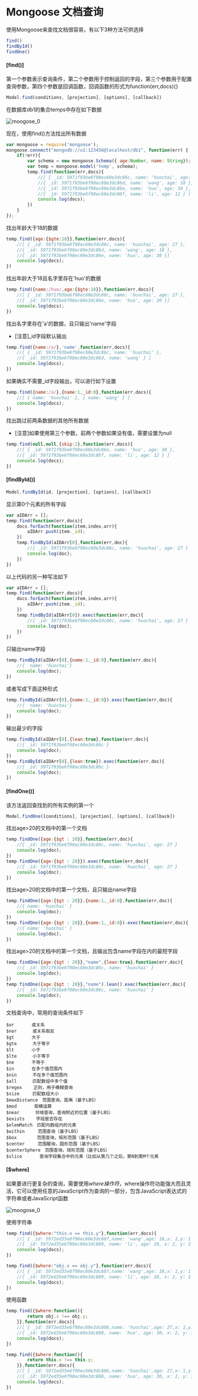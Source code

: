 # Mongoose 文档查询

使用Mongoose来查找文档很容易，有以下3种方法可供选择

```js
find()
findById()
findOne()

```

#### [find()]

第一个参数表示查询条件，第二个参数用于控制返回的字段，第三个参数用于配置查询参数，第四个参数是回调函数，回调函数的形式为function(err,docs){}

```js
Model.find(conditions, [projection], [options], [callback])

```

在数据库db1的集合temps中存在如下数据

![moogose_0](/assets/gitbook/moogose_2.png)

现在，使用find()方法找出所有数据

```js
var mongoose = require('mongoose');
mongoose.connect("mongodb://u1:123456@localhost/db1", function(err) {
    if(!err){
        var schema = new mongoose.Schema({ age:Number, name: String});
        var temp = mongoose.model('temp', schema);
        temp.find(function(err,docs){
            //[ { _id: 5971f93be6f98ec60e3dc86c, name: 'huochai', age: 27 },
            //{ _id: 5971f93be6f98ec60e3dc86d, name: 'wang', age: 18 },
            //{ _id: 5971f93be6f98ec60e3dc86e, name: 'huo', age: 30 },
            //{ _id: 5971f93be6f98ec60e3dc86f, name: 'li', age: 12 } ]
            console.log(docs);
        })
    }
});

```

找出年龄大于18的数据

```js
temp.find({age:{$gte:18}},function(err,docs){
    //[ { _id: 5971f93be6f98ec60e3dc86c, name: 'huochai', age: 27 },
    //{ _id: 5971f93be6f98ec60e3dc86d, name: 'wang', age: 18 },
    //{ _id: 5971f93be6f98ec60e3dc86e, name: 'huo', age: 30 }]
    console.log(docs);
})

```

找出年龄大于18且名字里存在'huo'的数据

```js
temp.find({name:/huo/,age:{$gte:18}},function(err,docs){
    //[ { _id: 5971f93be6f98ec60e3dc86c, name: 'huochai', age: 27 },
    //{ _id: 5971f93be6f98ec60e3dc86e, name: 'huo', age: 30 }]
    console.log(docs);
})

```

找出名字里存在'a'的数据，且只输出'name'字段

* [注意]_id字段默认输出

```js
temp.find({name:/a/},'name',function(err,docs){
    //[ { _id: 5971f93be6f98ec60e3dc86c, name: 'huochai' },
    //{ _id: 5971f93be6f98ec60e3dc86d, name: 'wang' } ]
    console.log(docs);
})

```

如果确实不需要_id字段输出，可以进行如下设置

```js
temp.find({name:/a/},{name:1,_id:0},function(err,docs){
    //[ { name: 'huochai' }, { name: 'wang' } ]
    console.log(docs);
})

```

找出跳过前两条数据的其他所有数据

* [注意]如果使用第三个参数，前两个参数如果没有值，需要设置为null

```js
temp.find(null,null,{skip:2},function(err,docs){
    //[ { _id: 5971f93be6f98ec60e3dc86e, name: 'huo', age: 30 },
    //{ _id: 5971f93be6f98ec60e3dc86f, name: 'li', age: 12 } ]
    console.log(docs);
})

```

#### [findById()]

```js
Model.findById(id, [projection], [options], [callback])

```

显示第0个元素的所有字段

```js
var aIDArr = [];
temp.find(function(err,docs){
    docs.forEach(function(item,index,arr){
        aIDArr.push(item._id);
    })
    temp.findById(aIDArr[0],function(err,doc){
        //{ _id: 5971f93be6f98ec60e3dc86c, name: 'huochai', age: 27 }
        console.log(doc);
    })
})

```

以上代码的另一种写法如下

```js
var aIDArr = [];
temp.find(function(err,docs){
    docs.forEach(function(item,index,arr){
        aIDArr.push(item._id);
    })
    temp.findById(aIDArr[0]).exec(function(err,doc){
        //{ _id: 5971f93be6f98ec60e3dc86c, name: 'huochai', age: 27 }
        console.log(doc);
    })
})

```

只输出name字段

```js
temp.findById(aIDArr[0],{name:1,_id:0},function(err,doc){
    //{  name: 'huochai'}
    console.log(doc);
})

```

或者写成下面这种形式

```js
temp.findById(aIDArr[0],{name:1,_id:0}).exec(function(err,doc){
    //{  name: 'huochai'}
    console.log(doc);
})

```

输出最少的字段

```js
temp.findById(aIDArr[0],{lean:true},function(err,doc){
    //{ _id: 5971f93be6f98ec60e3dc86c }
    console.log(doc);
})
temp.findById(aIDArr[0],{lean:true}).exec(function(err,doc){
    //{ _id: 5971f93be6f98ec60e3dc86c }
    console.log(doc);
})
```

#### [findOne()]

该方法返回查找到的所有实例的第一个

```js
Model.findOne([conditions], [projection], [options], [callback])

```

找出age>20的文档中的第一个文档

```js
temp.findOne({age:{$gt : 20}},function(err,doc){
    //{ _id: 5971f93be6f98ec60e3dc86c, name: 'huochai', age: 27 }
    console.log(doc);
})
temp.findOne({age:{$gt : 20}}).exec(function(err,doc){
    //{ _id: 5971f93be6f98ec60e3dc86c, name: 'huochai', age: 27 }
    console.log(doc);
})

```

找出age>20的文档中的第一个文档，且只输出name字段

```js
temp.findOne({age:{$gt : 20}},{name:1,_id:0},function(err,doc){
    //{ name: 'huochai' }
    console.log(doc);
})
temp.findOne({age:{$gt : 20}},{name:1,_id:0}).exec(function(err,doc){
    //{ name: 'huochai' }
    console.log(doc);
})

```

找出age>20的文档中的第一个文档，且输出包含name字段在内的最短字段

```js
temp.findOne({age:{$gt : 20}},"name",{lean:true},function(err,doc){
    //{ _id: 5971f93be6f98ec60e3dc86c, name: 'huochai' }
    console.log(doc);
})
temp.findOne({age:{$gt : 20}},"name").lean().exec(function(err,doc){
    //{ _id: 5971f93be6f98ec60e3dc86c, name: 'huochai' }
    console.log(doc);
})

```

文档查询中，常用的查询条件如下

```
$or　　　　或关系
$nor　　　 或关系取反
$gt　　　　大于
$gte　　　 大于等于
$lt　　　　小于
$lte　　　 小于等于
$ne　　　　不等于
$in　　　　在多个值范围内
$nin　　　 不在多个值范围内
$all　　　 匹配数组中多个值
$regex　　 正则，用于模糊查询
$size　　　匹配数组大小
$maxDistance　范围查询，距离（基于LBS）
$mod　　　　取模运算
$near　　　 邻域查询，查询附近的位置（基于LBS）
$exists　　 字段是否存在
$elemMatch　匹配内数组内的元素
$within　　　范围查询（基于LBS）
$box　　　　 范围查询，矩形范围（基于LBS）
$center　　　范围醒询，圆形范围（基于LBS）
$centerSphere　范围查询，球形范围（基于LBS）
$slice　　　　查询字段集合中的元素（比如从第几个之后，第N到第M个元素

```

#### [$where]

如果要进行更复杂的查询，需要使用$where操作符，$where操作符功能强大而且灵活，它可以使用任意的JavaScript作为查询的一部分，包含JavaScript表达式的字符串或者JavaScript函数

![moogose_0](/assets/gitbook/moogose_3.png)

使用字符串

```js
temp.find({$where:"this.x == this.y"},function(err,docs){
    //[ { _id: 5972ed35e6f98ec60e3dc887,name: 'wang',age: 18,x: 1,y: 1 },
    //{ _id: 5972ed35e6f98ec60e3dc889, name: 'li', age: 20, x: 2, y: 2 } ]
    console.log(docs);
})

temp.find({$where:"obj.x == obj.y"},function(err,docs){
    //[ { _id: 5972ed35e6f98ec60e3dc887,name: 'wang',age: 18,x: 1,y: 1 },
    //{ _id: 5972ed35e6f98ec60e3dc889, name: 'li', age: 20, x: 2, y: 2 } ]
    console.log(docs);
})

```

使用函数

```js
temp.find({$where:function(){
        return obj.x !== obj.y;
    }},function(err,docs){
    //[ { _id: 5972ed35e6f98ec60e3dc886,name: 'huochai',age: 27,x: 1,y: 2 },
    //{ _id: 5972ed35e6f98ec60e3dc888, name: 'huo', age: 30, x: 2, y: 1 } ]
    console.log(docs);
})

temp.find({$where:function(){
        return this.x !== this.y;
    }},function(err,docs){
    //[ { _id: 5972ed35e6f98ec60e3dc886,name: 'huochai',age: 27,x: 1,y: 2 },
    //{ _id: 5972ed35e6f98ec60e3dc888, name: 'huo', age: 30, x: 2, y: 1 } ]
    console.log(docs);
})

```
